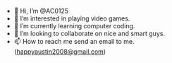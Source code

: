 - 👋 Hi, I’m @AC0125
- 👀 I’m interested in playing video games.
- 🌱 I’m currently learning computer coding.
- 💞️ I’m looking to collaborate on nice and smart guys.
- 📫 How to reach me send an email to me. (happyaustin2008@gmail.com)

<!---
AC0125/AC0125 is a ✨ special ✨ repository because its `README.md` (this file) appears on your GitHub profile.
You can click the Preview link to take a look at your changes.
--->
